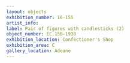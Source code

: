 ```yaml
---
layout: objects
exhibition_number: 16-155
artist_info: 
label: Pair of figures with candlesticks (2)
object_number: EC.15B-1938
exhibition_location: Confectioner's Shop
exhibition_area: C
gallery_location: Adeane 
---
```

